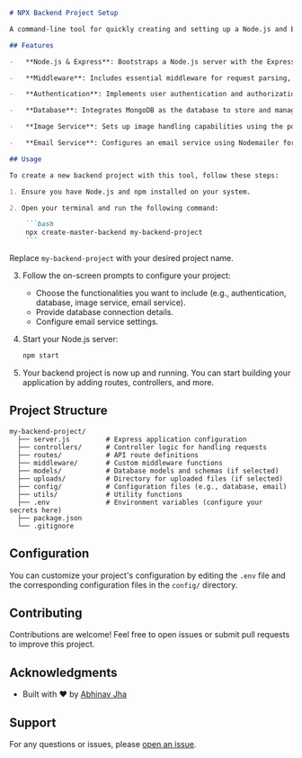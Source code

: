````markdown
# NPX Backend Project Setup

A command-line tool for quickly creating and setting up a Node.js and Express backend project with various functionalities.

## Features

-   **Node.js & Express**: Bootstraps a Node.js server with the Express framework, providing a robust foundation for building your backend.

-   **Middleware**: Includes essential middleware for request parsing, error handling, and CORS.

-   **Authentication**: Implements user authentication and authorization using JSON Web Tokens (JWT) for secure endpoints.

-   **Database**: Integrates MongoDB as the database to store and manage your data.

-   **Image Service**: Sets up image handling capabilities using the popular `multer` middleware and file storage in the `uploads` directory.

-   **Email Service**: Configures an email service using Nodemailer for sending transactional emails.

## Usage

To create a new backend project with this tool, follow these steps:

1. Ensure you have Node.js and npm installed on your system.

2. Open your terminal and run the following command:

    ```bash
    npx create-master-backend my-backend-project
    ```
````

Replace `my-backend-project` with your desired project name.

3. Follow the on-screen prompts to configure your project:

    - Choose the functionalities you want to include (e.g., authentication, database, image service, email service).
    - Provide database connection details.
    - Configure email service settings.

4. Start your Node.js server:

    ```bash
    npm start
    ```

5. Your backend project is now up and running. You can start building your application by adding routes, controllers, and more.

## Project Structure

```
my-backend-project/
  ├── server.js         # Express application configuration
  ├── controllers/      # Controller logic for handling requests
  ├── routes/           # API route definitions
  ├── middleware/       # Custom middleware functions
  ├── models/           # Database models and schemas (if selected)
  ├── uploads/          # Directory for uploaded files (if selected)
  ├── config/           # Configuration files (e.g., database, email)
  ├── utils/            # Utility functions
  ├── .env              # Environment variables (configure your secrets here)
  ├── package.json
  └── .gitignore
```

## Configuration

You can customize your project's configuration by editing the `.env` file and the corresponding configuration files in the `config/` directory.

## Contributing

Contributions are welcome! Feel free to open issues or submit pull requests to improve this project.

## Acknowledgments

-   Built with ❤️ by [Abhinav Jha](https://www.linkedin.com/in/abhinav-jha-568904202/)

## Support

For any questions or issues, please [open an issue](https://github.com/your-repo/issues).

```

```
